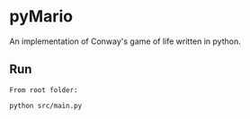 pyMario
=======

An implementation of Conway's game of life written in python.

Run
---
    From root folder:

    python src/main.py